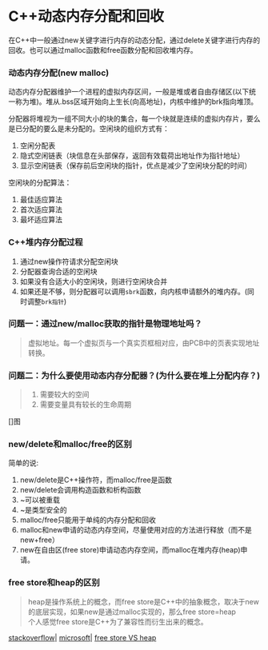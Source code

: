 # C++动态内存分配和回收

在C++中一般通过new关键字进行内存的动态分配，通过delete关键字进行内存的回收。也可以通过malloc函数和free函数分配和回收堆内存。

### 动态内存分配(new malloc)
动态内存分配器维护一个进程的虚拟内存区间，一般是堆或者自由存储区(以下统一称为堆)。堆从.bss区域开始向上生长(向高地址)，内核中维护的brk指向堆顶。

分配器将堆视为一组不同大小的块的集合，每一个块就是连续的虚拟内存片，要么是已分配的要么是未分配的。空闲块的组织方式有：
1. 空闲分配表 
2. 隐式空闲链表（块信息在头部保存，返回有效载荷出地址作为指针地址）
3. 显示空闲链表（保存前后空闲块的指针，优点是减少了空闲块分配的时间）

空闲块的分配算法：
1. 最佳适应算法
2. 首次适应算法
3. 最坏适应算法

### C++堆内存分配过程

1. 通过new操作符请求分配空闲块
2. 分配器查询合适的空闲块
3. 如果没有合适大小的空闲块，则进行空闲块合并
4. 如果还是不够，则分配器可以调用```sbrk```函数，向内核申请额外的堆内存。(同时调整```brk指针```)



### 问题一：通过new/malloc获取的指针是物理地址吗？

> 虚拟地址。每一个虚拟页与一个真实页框相对应，由PCB中的页表实现地址转换。

### 问题二：为什么要使用动态内存分配器？(为什么要在堆上分配内存？)

> 1. 需要较大的空间
> 2. 需要变量具有较长的生命周期

[]图


### new/delete和malloc/free的区别

简单的说:
1. new/delete是C++操作符，而malloc/free是函数
2. new/delete会调用构造函数和析构函数
3. ~可以被重载
4. ~是类型安全的
5. malloc/free只能用于单纯的内存分配和回收
6. malloc和new申请的动态内存空间，尽量使用对应的方法进行释放（而不是new+free）
7. new在自由区(free store)申请动态内存空间，而malloc在堆内存(heap)申请。

### free store和heap的区别

> heap是操作系统上的概念，而free store是C++中的抽象概念，取决于new的底层实现，如果new是通过malloc实现的，那么free store=heap \
> 个人感觉free store是C++为了兼容性而衍生出来的概念。


[stackoverflow](https://stackoverflow.com/questions/240212/what-is-the-difference-between-new-delete-and-malloc-free)|
[microsoft](https://learn.microsoft.com/en-us/cpp/cpp/new-operator-cpp?view=msvc-170)|
[free store VS heap](https://www.cnblogs.com/QG-whz/p/5060894.html)